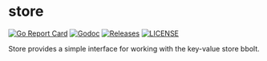 # store

[![Go Report Card](https://goreportcard.com/badge/github.com/ecnepsnai/store?style=flat-square)](https://goreportcard.com/report/github.com/ecnepsnai/store)
[![Godoc](https://img.shields.io/badge/go-documentation-blue.svg?style=flat-square)](https://pkg.go.dev/github.com/ecnepsnai/store)
[![Releases](https://img.shields.io/github/release/ecnepsnai/store/all.svg?style=flat-square)](https://github.com/ecnepsnai/store/releases)
[![LICENSE](https://img.shields.io/github/license/ecnepsnai/store.svg?style=flat-square)](https://github.com/ecnepsnai/store/blob/master/LICENSE)

Store provides a simple interface for working with the key-value store bbolt.
